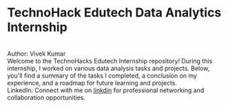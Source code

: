 
<h1>TechnoHack Edutech Data Analytics Internship</h1>
<br>
Author: Vivek Kumar
<br>
Welcome to the TechnoHacks Edutech Internship repository! During this internship, I worked on various data analysis tasks and projects. Below, you'll find a summary of the tasks I completed, a conclusion on my experience, and a roadmap for future learning and projects.
<br>
LinkedIn: Connect with me on <a href="https://www.linkedin.com/in/vivek-pal-473b08204/">linkdin</a> for professional networking and collaboration opportunities.

